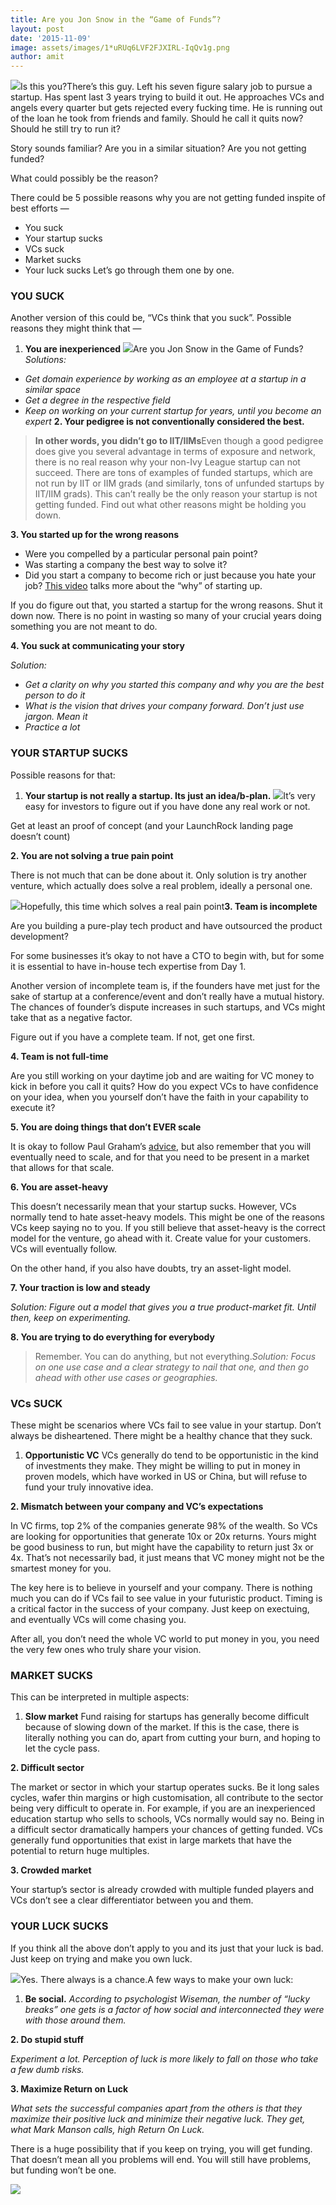 ```yaml
---
title: Are you Jon Snow in the “Game of Funds”?
layout: post
date: '2015-11-09'
image: assets/images/1*uRUq6LVF2FJXIRL-IqQv1g.png
author: amit
---
```


![](/assets/images/1*GlugbnOSeLCqg27EwI8tpg.png)Is this you?There’s this guy. Left his seven figure salary job to pursue a startup. Has spent last 3 years trying to build it out. He approaches VCs and angels every quarter but gets rejected every fucking time. He is running out of the loan he took from friends and family. Should he call it quits now? Should he still try to run it?

Story sounds familiar? Are you in a similar situation? Are you not getting funded?

What could possibly be the reason?

There could be 5 possible reasons why you are not getting funded inspite of best efforts —

* You suck
* Your startup sucks
* VCs suck
* Market sucks
* Your luck sucks
Let’s go through them one by one.

### YOU SUCK

Another version of this could be, “VCs think that you suck”. Possible reasons they might think that —

1. **You are inexperienced**
![](/assets/images/1*3Q3sKj5Dmzg3OQGhVWtTLQ.gif)Are you Jon Snow in the Game of Funds?*Solutions:*

* *Get domain experience by working as an employee at a startup in a similar space*
* *Get a degree in the respective field*
* *Keep on working on your current startup for years, until you become an expert*
**2. Your pedigree is not conventionally considered the best.**


> **In other words, you didn’t go to IIT/IIMs**Even though a good pedigree does give you several advantage in terms of exposure and network, there is no real reason why your non-Ivy League startup can not succeed. There are tons of examples of funded startups, which are not run by IIT or IIM grads (and similarly, tons of unfunded startups by IIT/IIM grads). This can’t really be the only reason your startup is not getting funded. Find out what other reasons might be holding you down.

**3. You started up for the wrong reasons**

* Were you compelled by a particular personal pain point?
* Was starting a company the best way to solve it?
* Did you start a company to become rich or just because you hate your job?
[This video](https://www.youtube.com/watch?v=CBYhVcO4WgI) talks more about the “why” of starting up.

If you do figure out that, you started a startup for the wrong reasons. Shut it down now. There is no point in wasting so many of your crucial years doing something you are not meant to do.

**4. You suck at communicating your story**

*Solution:*

* *Get a clarity on why you started this company and why you are the best person to do it*
* *What is the vision that drives your company forward. Don’t just use jargon. Mean it*
* *Practice a lot*
### YOUR STARTUP SUCKS

Possible reasons for that:

1. **Your startup is not really a startup. Its just an idea/b-plan.**
![](/assets/images/1*NQiZ7yLBdZHzVvD2jr6HmQ.jpeg)It’s very easy for investors to figure out if you have done any real work or not.

Get at least an proof of concept (and your LaunchRock landing page doesn’t count)

**2. You are not solving a true pain point**

There is not much that can be done about it. Only solution is try another venture, which actually does solve a real problem, ideally a personal one.

![](/assets/images/1*ayr_40nbi9PfnqF5lzcmmQ.jpeg)Hopefully, this time which solves a real pain point**3. Team is incomplete**

Are you building a pure-play tech product and have outsourced the product development?

For some businesses it’s okay to not have a CTO to begin with, but for some it is essential to have in-house tech expertise from Day 1.

Another version of incomplete team is, if the founders have met just for the sake of startup at a conference/event and don’t really have a mutual history. The chances of founder’s dispute increases in such startups, and VCs might take that as a negative factor.

Figure out if you have a complete team. If not, get one first.

**4. Team is not full-time**

Are you still working on your daytime job and are waiting for VC money to kick in before you call it quits? How do you expect VCs to have confidence on your idea, when you yourself don’t have the faith in your capability to execute it?

**5. You are doing things that don’t EVER scale**

It is okay to follow Paul Graham’s [advice](http://paulgraham.com/ds.html), but also remember that you will eventually need to scale, and for that you need to be present in a market that allows for that scale.

**6. You are asset-heavy**

This doesn’t necessarily mean that your startup sucks. However, VCs normally tend to hate asset-heavy models. This might be one of the reasons VCs keep saying no to you. If you still believe that asset-heavy is the correct model for the venture, go ahead with it. Create value for your customers. VCs will eventually follow.

On the other hand, if you also have doubts, try an asset-light model.

**7. Your traction is low and steady**

*Solution: Figure out a model that gives you a true product-market fit. Until then, keep on experimenting.*

**8. You are trying to do everything for everybody**


> Remember. You can do anything, but not everything.*Solution: Focus on one use case and a clear strategy to nail that one, and then go ahead with other use cases or geographies.*

### VCs SUCK

These might be scenarios where VCs fail to see value in your startup. Don’t always be disheartened. There might be a healthy chance that they suck.

1. **Opportunistic VC**
VCs generally do tend to be opportunistic in the kind of investments they make. They might be willing to put in money in proven models, which have worked in US or China, but will refuse to fund your truly innovative idea.

**2. Mismatch between your company and VC’s expectations**

In VC firms, top 2% of the companies generate 98% of the wealth. So VCs are looking for opportunities that generate 10x or 20x returns. Yours might be good business to run, but might have the capability to return just 3x or 4x. That’s not necessarily bad, it just means that VC money might not be the smartest money for you.

The key here is to believe in yourself and your company. There is nothing much you can do if VCs fail to see value in your futuristic product. Timing is a critical factor in the success of your company. Just keep on exectuing, and eventually VCs will come chasing you.

After all, you don’t need the whole VC world to put money in you, you need the very few ones who truly share your vision.

### MARKET SUCKS

This can be interpreted in multiple aspects:

1. **Slow market**
Fund raising for startups has generally become difficult because of slowing down of the market. If this is the case, there is literally nothing you can do, apart from cutting your burn, and hoping to let the cycle pass.

**2. Difficult sector**

The market or sector in which your startup operates sucks. Be it long sales cycles, wafer thin margins or high customisation, all contribute to the sector being very difficult to operate in. For example, if you are an inexperienced education startup who sells to schools, VCs normally would say no. Being in a difficult sector dramatically hampers your chances of getting funded. VCs generally fund opportunities that exist in large markets that have the potential to return huge multiples.

**3. Crowded market**

Your startup’s sector is already crowded with multiple funded players and VCs don’t see a clear differentiator between you and them.

### YOUR LUCK SUCKS

If you think all the above don’t apply to you and its just that your luck is bad. Just keep on trying and make you own luck.

![](/assets/images/1*97OdJhckC_Tt3eRaAXIVkw.jpeg)Yes. There always is a chance.A few ways to make your own luck:

1. **Be social.**
*According to psychologist Wiseman, the number of “lucky breaks” one gets is a factor of how social and interconnected they were with those around them.*

**2. Do stupid stuff**

*Experiment a lot. Perception of luck is more likely to fall on those who take a few dumb risks.*

**3. Maximize Return on Luck**

*What sets the successful companies apart from the others is that they maximize their positive luck and minimize their negative luck. They get, what Mark Manson calls, high Return On Luck.*

There is a huge possibility that if you keep on trying, you will get funding. That doesn’t mean all you problems will end. You will still have problems, but funding won’t be one.

![](/assets/images/1*uRUq6LVF2FJXIRL-IqQv1g.jpeg)
